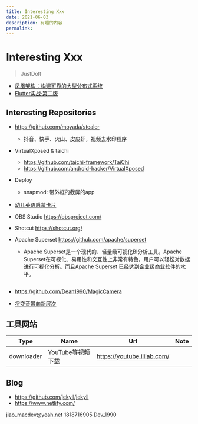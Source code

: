 ```yaml
---
title: Interesting Xxx
date: 2021-06-03
description: 有趣的内容
permalink:
---
```


# Interesting Xxx
> JustDoIt

- [凤凰架构：构建可靠的大型分布式系统](https://icyfenix.cn/exploration/guide/quick-start.html)
- [Flutter实战·第二版](https://book.flutterchina.club/)

## Interesting Repositories
- https://github.com/moyada/stealer
    + 抖音、快手、火山、皮皮虾，视频去水印程序

- VirtualXposed & taichi
    + https://github.com/taichi-framework/TaiChi
    + https://github.com/android-hacker/VirtualXposed

- Deploy
    + snapmod: 带外框的截屏的app

- [幼儿英语启蒙卡片](http://www.kizclub.com/whatsnew.htm)

- OBS Studio https://obsproject.com/
- Shotcut https://shotcut.org/
- Apache Superset https://github.com/apache/superset
  - Apache Superset是一个现代的、轻量级可视化BI分析工具。Apache Superset在可视化、易用性和交互性上非常有特色，用户可以轻松对数据进行可视化分析。而且Apache Superset 已经达到企业级商业软件的水平。



## 
- https://github.com/Dean1990/MagicCamera

- [将变音带向新层次](https://www.bianyindashi.com)

## 工具网站
Type | Name | Url | Note
--- | --- | --- | --- 
downloader | YouTube等视频下载 | https://youtube.iiilab.com/ | 

## Blog
- https://github.com/jekyll/jekyll
- https://www.netlify.com/


jiao_macdev@yeah.net
1818716905
Dev_1990